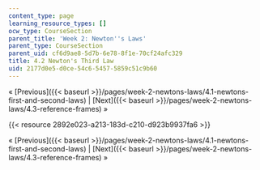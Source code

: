```yaml
---
content_type: page
learning_resource_types: []
ocw_type: CourseSection
parent_title: 'Week 2: Newton''s Laws'
parent_type: CourseSection
parent_uid: cf6d9ae8-5d7b-6e78-8f1e-70cf24afc329
title: 4.2 Newton's Third Law
uid: 2177d0e5-d0ce-54c6-5457-5859c51c9b60
---
```


« [Previous]({{< baseurl >}}/pages/week-2-newtons-laws/4.1-newtons-first-and-second-laws) | [Next]({{< baseurl >}}/pages/week-2-newtons-laws/4.3-reference-frames) »

{{< resource 2892e023-a213-183d-c210-d923b9937fa6 >}}

« [Previous]({{< baseurl >}}/pages/week-2-newtons-laws/4.1-newtons-first-and-second-laws) | [Next]({{< baseurl >}}/pages/week-2-newtons-laws/4.3-reference-frames) »